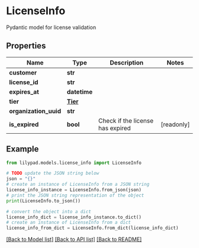 # LicenseInfo

Pydantic model for license validation

## Properties

Name | Type | Description | Notes
------------ | ------------- | ------------- | -------------
**customer** | **str** |  | 
**license_id** | **str** |  | 
**expires_at** | **datetime** |  | 
**tier** | [**Tier**](Tier.md) |  | 
**organization_uuid** | **str** |  | 
**is_expired** | **bool** | Check if the license has expired | [readonly] 

## Example

```python
from lilypad.models.license_info import LicenseInfo

# TODO update the JSON string below
json = "{}"
# create an instance of LicenseInfo from a JSON string
license_info_instance = LicenseInfo.from_json(json)
# print the JSON string representation of the object
print(LicenseInfo.to_json())

# convert the object into a dict
license_info_dict = license_info_instance.to_dict()
# create an instance of LicenseInfo from a dict
license_info_from_dict = LicenseInfo.from_dict(license_info_dict)
```
[[Back to Model list]](../README.md#documentation-for-models) [[Back to API list]](../README.md#documentation-for-api-endpoints) [[Back to README]](../README.md)


